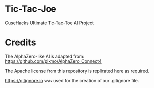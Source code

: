 # Tic-Tac-Joe
CuseHacks Ultimate Tic-Tac-Toe AI Project

# Credits
The AlphaZero-like AI is adapted from:
https://github.com/plkmo/AlphaZero_Connect4

The Apache license from this repository is replicated here as required.

https://gitignore.io was used for the creation of our .gitignore file.
